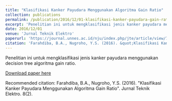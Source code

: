 ```yaml
---
title: "Klasifikasi Kanker Payudara Menggunakan Algoritma Gain Ratio"
collection: publications
permalink: /publication/2016/12/01-klasifikasi-kanker-payudara-gain-ratio
excerpt: 'Penelitian ini untuk mengklasifikasi jenis kanker payudara menggunakan decision tree algoritma gain ratio.'
date: 2016/12/01
venue: 'Jurnal Teknik Elektro'
paperurl: 'https://journal.unnes.ac.id/nju/index.php/jte/article/view/7713/5760'
citation: 'Farahdiba, B.A., Nugroho, Y.S. (2016). &quot;Klasifikasi Kanker Payudara Menggunakan Algoritma Gain Ratio&quot;. Jurnal Teknik Elektro. 8(2).'
---
```

Penelitian ini untuk mengklasifikasi jenis kanker payudara menggunakan decision tree algoritma gain ratio.

[Download paper here](https://journal.unnes.ac.id/nju/index.php/jte/article/view/7713/5760)

Recommended citation: Farahdiba, B.A., Nugroho, Y.S. (2016). "Klasifikasi Kanker Payudara Menggunakan Algoritma Gain Ratio". Jurnal Teknik Elektro. 8(2).